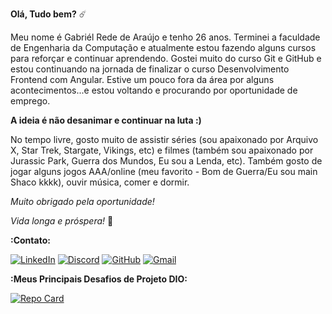 **Olá, Tudo bem?** ☄️

Meu nome é Gabriél Rede de Araújo e tenho 26 anos. Terminei a faculdade de Engenharia da Computação e atualmente estou fazendo alguns cursos para reforçar e continuar aprendendo.
Gostei muito do curso Git e GitHub e estou continuando na jornada de finalizar o curso Desenvolvimento Frontend com Angular. Estive um pouco fora da área por alguns acontecimentos...e estou voltando e procurando por oportunidade de emprego. 

**A ideia é não desanimar e continuar na luta :)**

No tempo livre, gosto muito de assistir séries (sou apaixonado por Arquivo X, Star Trek, Stargate, Vikings, etc) e filmes (também sou apaixonado por Jurassic Park, Guerra dos Mundos, Eu sou a Lenda, etc). Também gosto de jogar alguns jogos AAA/online (meu favorito - Bom de Guerra/Eu sou main Shaco kkkk), ouvir música, comer e dormir.

*Muito obrigado pela oportunidade!*

*Vida longa e próspera!* 🖖

**:Contato:**

[![LinkedIn](https://img.shields.io/badge/LinkedIn-0077B5?style=for-the-badge&logo=linkedin&logoColor=white)](https://www.linkedin.com/in/gabri%C3%A9l-rede-836a38205)
[![Discord](https://img.shields.io/badge/Discord-7289DA?style=for-the-badge&logo=discord&logoColor=white)](https://https://discord.com/channels/@.psiih/)
[![GitHub](https://img.shields.io/badge/GitHub-100000?style=for-the-badge&logo=github&logoColor=white)](https://github.com/gabrielrede)
[![Gmail](https://img.shields.io/badge/Gmail-333333?style=for-the-badge&logo=gmail&logoColor=red)](mailto:gabrielredezx@gmail.com) 

**:Meus Principais Desafios de Projeto DIO:**

[![Repo Card](https://github-readme-stats.vercel.app/api/pin/?username=gabrielrede&repo=dio-lab-open-source&bg_color=000&border_color=30A3DC&show_icons=true&icon_color=30A3DC&title_color=E94D5F&text_color=FFF)](https://github.com/gabrielrede/dio-lab-open-source)
